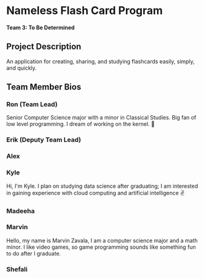 # Nameless Flash Card Program

**Team 3: To Be Determined**

## Project Description
An application for creating, sharing, and studying flashcards easily, simply, and quickly.

## Team Member Bios

### Ron (Team Lead)

Senior Computer Science major with a minor in Classical Studies. Big fan of low level programming. I dream of working on the kernel. 🐧

### Erik (Deputy Team Lead)

### Alex

### Kyle

Hi, I'm Kyle. I plan on studying data science after graduating; I am interested in gaining experience with cloud computing and artificial intelligence ✌

### Madeeha

### Marvin
Hello, my name is Marvin Zavala, I am a computer science major and a math minor. I like video games, so game programming sounds like something fun to do after I graduate.

### Shefali

